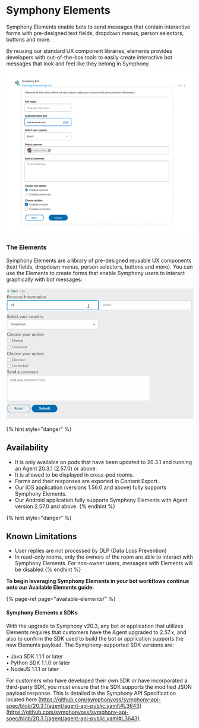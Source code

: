 # Symphony Elements

Symphony Elements enable bots to send messages that contain interactive forms with pre-designed text fields, dropdown menus, person selectors, buttons and more.

By reusing our standard UX component libraries, elements provides developers with out-of-the-box tools to easily create interactive bot messages that look and feel like they belong in Symphony.

![](../../.gitbook/assets/e75bdfa-overview_form.png)

### The Elements

Symphony Elements are a library of pre-designed reusable UX components \(text fields, dropdown menus, person selectors, buttons and more\). You can use the Elements to create forms that enable Symphony users to interact graphically with bot messages:

![](../../.gitbook/assets/dde53e7-form.gif)

{% hint style="danger" %}
## Availability

* It is only available on pods that have been updated to 20.3.1 and running an Agent 20.3.1 \(2.57.0\) or above.
* It is allowed to be displayed in cross-pod rooms.
* Forms and their responses are exported in Content Export.
* Our iOS application \(versions 1.56.0 and above\) fully supports Symphony Elements.
* Our Android application fully supports Symphony Elements with Agent version 2.57.0 and above.
{% endhint %}

{% hint style="danger" %}
## Known Limitations

* User replies are not processed by DLP \(Data Loss Prevention\)
* In read-only rooms, only the owners of the room are able to interact with Symphony Elements. For non-owner users, messages with Elements will be disabled
{% endhint %}

**To begin leveraging Symphony Elements in your bot workflows continue onto our Available Elements guide:**

{% page-ref page="available-elements/" %}

#### Symphony Elements x SDKs

With the upgrade to Symphony v20.3, any bot or application that utilizes Elements requires that customers have the Agent upgraded to 2.57.x, and also to confirm the SDK used to build the bot or application supports the new Elements payload. The Symphony-supported SDK versions are:

• Java SDK 1.1.1 or later  
• Python SDK 1.1.0 or later  
• NodeJS 1.1.1 or later

For customers who have developed their own SDK or have incorporated a third-party SDK, you must ensure that the SDK supports the modified JSON payload response. This is detailed in the Symphony API Specification located here [https://github.com/symphonyoss/symphony-api-spec/blob/20.3.1/agent/agent-api-public.yaml\#L3643](https://github.com/symphonyoss/symphony-api-spec/blob/20.3.1/agent/agent-api-public.yaml#L3643).

